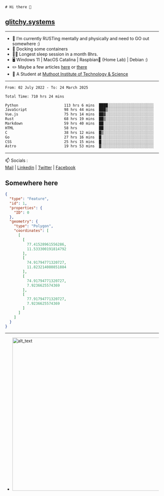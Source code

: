 ```
# Hi there 👋
```
## [glitchy.systems](https://glitchy.systems)
---

- 🌱 I’m currently RUSTing mentally and physically and need to GO out somewhere :)
- 🐋 Docking some containers
- 😶‍🌫️ Longest sleep session in a month 8hrs.
- 🖥️ Windows 11 | MacOS Catalina | Raspbian🥧 (Home Lab) | Debian :)
- ✏️ Maybe a few articles [here](https://medium.com/@advaithnarayanan8) or [there](https://medium.com/@advaithnarayanan8)
- 📑 A Student at [Muthoot Institute of Technology & Science](https://mgmits.ac.in/)



---

<!--START_SECTION:waka-->

```txt
From: 02 July 2022 - To: 24 March 2025

Total Time: 710 hrs 24 mins

Python                     113 hrs 6 mins  ████░░░░░░░░░░░░░░░░░░░░░   15.92 %
JavaScript                 98 hrs 44 mins  ███▒░░░░░░░░░░░░░░░░░░░░░   13.90 %
Vue.js                     75 hrs 14 mins  ██▓░░░░░░░░░░░░░░░░░░░░░░   10.59 %
Rust                       68 hrs 19 mins  ██▒░░░░░░░░░░░░░░░░░░░░░░   09.62 %
Markdown                   59 hrs 40 mins  ██░░░░░░░░░░░░░░░░░░░░░░░   08.40 %
HTML                       58 hrs          ██░░░░░░░░░░░░░░░░░░░░░░░   08.16 %
C                          38 hrs 12 mins  █▒░░░░░░░░░░░░░░░░░░░░░░░   05.38 %
Go                         27 hrs 16 mins  █░░░░░░░░░░░░░░░░░░░░░░░░   03.84 %
CSS                        25 hrs 15 mins  █░░░░░░░░░░░░░░░░░░░░░░░░   03.56 %
Astro                      19 hrs 53 mins  ▓░░░░░░░░░░░░░░░░░░░░░░░░   02.80 %
```

<!--END_SECTION:waka-->

---

📫 Socials :<br>
[Mail](mailto:advaith@glitchy.systems) | [Linkedin](https://www.linkedin.com/in/advaith-narayanan-a72152214/) | [Twitter](https://twitter.com/advaithnarayan) | [Facebook](https://screenmessage.com/qinq)

## Somewhere here

```geojson
{
  "type": "Feature",
  "id": 1,
  "properties": {
    "ID": 0
  },
  "geometry": {
    "type": "Polygon",
    "coordinates": [
      [
        [
          77.41528961556286,
          11.533300191814792
        ],
        [
          74.91794771320727,
          11.823214080851884
        ],
        [
          74.91794771320727,
          7.9236625574369
        ],
        [
          77.91794771320727,
          7.9236625574369
        ]
      ]
    ]
  }
}
```


--- 
- [<img alt="alt_text" width="500px" src="https://valid.x86.fr/cache/banner/xv24bv-6.png" />](https://valid.x86.fr/xv24bv)


